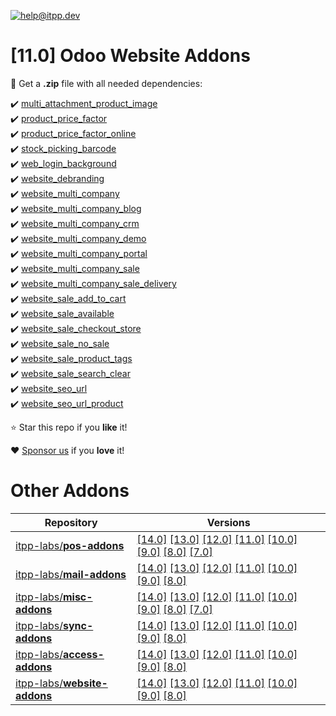 [![help@itpp.dev](https://itpp.dev/images/infinity-readme.png)](mailto:help@itpp.dev)
# [11.0] Odoo Website Addons

:open_file_folder: Get a **.zip** file with all needed dependencies:

:heavy_check_mark: [multi_attachment_product_image](https://apps.odoo.com/apps/modules/11.0/multi_attachment_product_image/)
<br/>:heavy_check_mark: [product_price_factor](https://apps.odoo.com/apps/modules/11.0/product_price_factor/)
<br/>:heavy_check_mark: [product_price_factor_online](https://apps.odoo.com/apps/modules/11.0/product_price_factor_online/)
<br/>:heavy_check_mark: [stock_picking_barcode](https://apps.odoo.com/apps/modules/11.0/stock_picking_barcode/)
<br/>:heavy_check_mark: [web_login_background](https://apps.odoo.com/apps/modules/11.0/web_login_background/)
<br/>:heavy_check_mark: [website_debranding](https://apps.odoo.com/apps/modules/11.0/website_debranding/)
<br/>:heavy_check_mark: [website_multi_company](https://apps.odoo.com/apps/modules/11.0/website_multi_company/)
<br/>:heavy_check_mark: [website_multi_company_blog](https://apps.odoo.com/apps/modules/11.0/website_multi_company_blog/)
<br/>:heavy_check_mark: [website_multi_company_crm](https://apps.odoo.com/apps/modules/11.0/website_multi_company_crm/)
<br/>:heavy_check_mark: [website_multi_company_demo](https://apps.odoo.com/apps/modules/11.0/website_multi_company_demo/)
<br/>:heavy_check_mark: [website_multi_company_portal](https://apps.odoo.com/apps/modules/11.0/website_multi_company_portal/)
<br/>:heavy_check_mark: [website_multi_company_sale](https://apps.odoo.com/apps/modules/11.0/website_multi_company_sale/)
<br/>:heavy_check_mark: [website_multi_company_sale_delivery](https://apps.odoo.com/apps/modules/11.0/website_multi_company_sale_delivery/)
<br/>:heavy_check_mark: [website_sale_add_to_cart](https://apps.odoo.com/apps/modules/11.0/website_sale_add_to_cart/)
<br/>:heavy_check_mark: [website_sale_available](https://apps.odoo.com/apps/modules/11.0/website_sale_available/)
<br/>:heavy_check_mark: [website_sale_checkout_store](https://apps.odoo.com/apps/modules/11.0/website_sale_checkout_store/)
<br/>:heavy_check_mark: [website_sale_no_sale](https://apps.odoo.com/apps/modules/11.0/website_sale_no_sale/)
<br/>:heavy_check_mark: [website_sale_product_tags](https://apps.odoo.com/apps/modules/11.0/website_sale_product_tags/)
<br/>:heavy_check_mark: [website_sale_search_clear](https://apps.odoo.com/apps/modules/11.0/website_sale_search_clear/)
<br/>:heavy_check_mark: [website_seo_url](https://apps.odoo.com/apps/modules/11.0/website_seo_url/)
<br/>:heavy_check_mark: [website_seo_url_product](https://apps.odoo.com/apps/modules/11.0/website_seo_url_product/)

:star: Star this repo if you **like** it!

:heart: [Sponsor us](https://patreon.com/itpp) if you **love** it!

Other Addons
============

| Repository | Versions |
|------------|----------|
| [itpp-labs/**pos-addons**](https://github.com/itpp-labs/pos-addons) | [[14.0]](https://github.com/itpp-labs/pos-addons/tree/14.0#readme) [[13.0]](https://github.com/itpp-labs/pos-addons/tree/13.0#readme) [[12.0]](https://github.com/itpp-labs/pos-addons/tree/12.0#readme) [[11.0]](https://github.com/itpp-labs/pos-addons/tree/11.0#readme) [[10.0]](https://github.com/itpp-labs/pos-addons/tree/10.0#readme) [[9.0]](https://github.com/itpp-labs/pos-addons/tree/9.0#readme) [[8.0]](https://github.com/itpp-labs/pos-addons/tree/8.0#readme) [[7.0]](https://github.com/itpp-labs/pos-addons/tree/7.0#readme) |
| [itpp-labs/**mail-addons**](https://github.com/itpp-labs/mail-addons) | [[14.0]](https://github.com/itpp-labs/mail-addons/tree/14.0#readme) [[13.0]](https://github.com/itpp-labs/mail-addons/tree/13.0#readme) [[12.0]](https://github.com/itpp-labs/mail-addons/tree/12.0#readme) [[11.0]](https://github.com/itpp-labs/mail-addons/tree/11.0#readme) [[10.0]](https://github.com/itpp-labs/mail-addons/tree/10.0#readme) [[9.0]](https://github.com/itpp-labs/mail-addons/tree/9.0#readme) [[8.0]](https://github.com/itpp-labs/mail-addons/tree/8.0#readme) |
| [itpp-labs/**misc-addons**](https://github.com/itpp-labs/misc-addons) | [[14.0]](https://github.com/itpp-labs/misc-addons/tree/14.0#readme) [[13.0]](https://github.com/itpp-labs/misc-addons/tree/13.0#readme) [[12.0]](https://github.com/itpp-labs/misc-addons/tree/12.0#readme) [[11.0]](https://github.com/itpp-labs/misc-addons/tree/11.0#readme) [[10.0]](https://github.com/itpp-labs/misc-addons/tree/10.0#readme) [[9.0]](https://github.com/itpp-labs/misc-addons/tree/9.0#readme) [[8.0]](https://github.com/itpp-labs/misc-addons/tree/8.0#readme) [[7.0]](https://github.com/itpp-labs/misc-addons/tree/7.0#readme) |
| [itpp-labs/**sync-addons**](https://github.com/itpp-labs/sync-addons) | [[14.0]](https://github.com/itpp-labs/sync-addons/tree/14.0#readme) [[13.0]](https://github.com/itpp-labs/sync-addons/tree/13.0#readme) [[12.0]](https://github.com/itpp-labs/sync-addons/tree/12.0#readme) [[11.0]](https://github.com/itpp-labs/sync-addons/tree/11.0#readme) [[10.0]](https://github.com/itpp-labs/sync-addons/tree/10.0#readme) [[9.0]](https://github.com/itpp-labs/sync-addons/tree/9.0#readme) [[8.0]](https://github.com/itpp-labs/sync-addons/tree/8.0#readme) |
| [itpp-labs/**access-addons**](https://github.com/itpp-labs/access-addons) | [[14.0]](https://github.com/itpp-labs/access-addons/tree/14.0#readme) [[13.0]](https://github.com/itpp-labs/access-addons/tree/13.0#readme) [[12.0]](https://github.com/itpp-labs/access-addons/tree/12.0#readme) [[11.0]](https://github.com/itpp-labs/access-addons/tree/11.0#readme) [[10.0]](https://github.com/itpp-labs/access-addons/tree/10.0#readme) [[9.0]](https://github.com/itpp-labs/access-addons/tree/9.0#readme) [[8.0]](https://github.com/itpp-labs/access-addons/tree/8.0#readme) |
| [itpp-labs/**website-addons**](https://github.com/itpp-labs/website-addons) | [[14.0]](https://github.com/itpp-labs/website-addons/tree/14.0#readme) [[13.0]](https://github.com/itpp-labs/website-addons/tree/13.0#readme) [[12.0]](https://github.com/itpp-labs/website-addons/tree/12.0#readme) [[11.0]](https://github.com/itpp-labs/website-addons/tree/11.0#readme) [[10.0]](https://github.com/itpp-labs/website-addons/tree/10.0#readme) [[9.0]](https://github.com/itpp-labs/website-addons/tree/9.0#readme) [[8.0]](https://github.com/itpp-labs/website-addons/tree/8.0#readme) |
